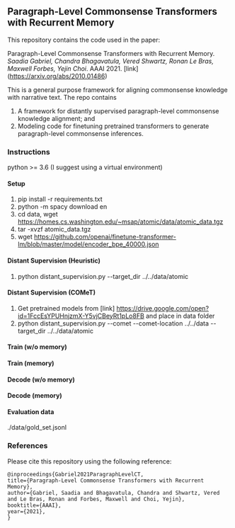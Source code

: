 ## Paragraph-Level Commonsense Transformers with Recurrent Memory 

This repository contains the code used in the paper:

Paragraph-Level Commonsense Transformers with Recurrent Memory. *Saadia Gabriel, Chandra Bhagavatula, Vered Shwartz, Ronan Le Bras, Maxwell Forbes, Yejin Choi*. AAAI 2021. [link] (https://arxiv.org/abs/2010.01486)

This is a general purpose framework for aligning commonsense knowledge with narrative text. The repo contains 

1) A framework for distantly supervised paragraph-level commonsense knowledge alignment; and 
2) Modeling code for finetuning pretrained transformers to generate paragraph-level commonsense inferences. 

### Instructions 

python >= 3.6  (I suggest using a virtual environment) 

#### Setup

1. pip install -r requirements.txt 
2. python -m spacy download en
3. cd data, wget https://homes.cs.washington.edu/~msap/atomic/data/atomic_data.tgz 
4. tar -xvzf atomic_data.tgz 
5. wget https://github.com/openai/finetune-transformer-lm/blob/master/model/encoder_bpe_40000.json

#### Distant Supervision (Heuristic) 

1. python distant_supervision.py --target_dir ../../data/atomic 

#### Distant Supervision (COMeT) 

1. Get pretrained models from [link] https://drive.google.com/open?id=1FccEsYPUHnjzmX-Y5vjCBeyRt1pLo8FB and place in data folder 
2. python distant_supervision.py --comet --comet-location ../../data --target_dir ../../data/atomic 

#### Train (w/o memory)

#### Train (memory)

#### Decode (w/o memory) 

#### Decode (memory)

#### Evaluation data 

./data/gold_set.jsonl 

### References 

Please cite this repository using the following reference:

```
@inproceedings{Gabriel2021ParagraphLevelCT,
title={Paragraph-Level Commonsense Transformers with Recurrent Memory},
author={Gabriel, Saadia and Bhagavatula, Chandra and Shwartz, Vered and Le Bras, Ronan and Forbes, Maxwell and Choi, Yejin},
booktitle={AAAI},
year={2021},
}
```
